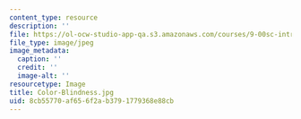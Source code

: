 ```yaml
---
content_type: resource
description: ''
file: https://ol-ocw-studio-app-qa.s3.amazonaws.com/courses/9-00sc-introduction-to-psychology-fall-2011/8cb55770af656f2ab3791779368e88cb_Color-Blindness.jpg
file_type: image/jpeg
image_metadata:
  caption: ''
  credit: ''
  image-alt: ''
resourcetype: Image
title: Color-Blindness.jpg
uid: 8cb55770-af65-6f2a-b379-1779368e88cb
---
```

